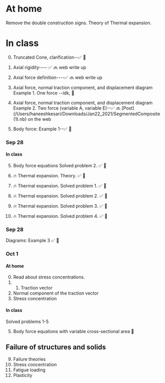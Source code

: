 
# At home 
Remove the double construction signs. 
Theory of Thermal expansion.    

# In class
0. Truncated Cone, clarification--:white_check_mark: :stop_sign:
1. Axial rigidity---- :white_check_mark: :soon: web write up
2. Axial force definition----:white_check_mark: :soon: web write up
2. Axial force, normal traction component, and displacement diagram Example 1. One force --idk, :stop_sign:
3. Axial force, normal traction component, and displacement diagram Example 2. Two force (variable A, variable E)--:white_check_mark: :soon: [Post](/Users/haneeshkesari/Downloads/Jan22_2021/SegmentedComposite (1).nb)  on the web

4. Body force: Example 1--:white_check_mark: :stop_sign:
    

### Sep 28





#### In class


5. Body force equations Solved problem 2. :white_check_mark: :stop_sign:

    
5. :fire: Thermal expansion. Theory. :white_check_mark: :stop_sign:
6. :fire: Thermal expansion. Solved problem 1. :white_check_mark: :stop_sign:
7. :fire: Thermal expansion. Solved problem 2. :white_check_mark: :stop_sign:
8. :fire: Thermal expansion. Solved problem 3. :white_check_mark: :stop_sign:
9. :fire: Thermal expansion. Solved problem 4. :white_check_mark: :stop_sign:


### Sep 28

Diagrams: Example 3 :white_check_mark: :stop_sign:

### Oct 1

#### At home

0. Read about stress concentrations.
2. 1. Traction vector
2. Normal component of the traction vector
3. Stress concentration

#### In class
 
Solved problems 1-5

5. Body force equations with variable cross-sectional area :hammer:

## Failure of structures and solids



9. Failure theories
10. Stress concentration
10. Fatigue loading
11. Plasticity